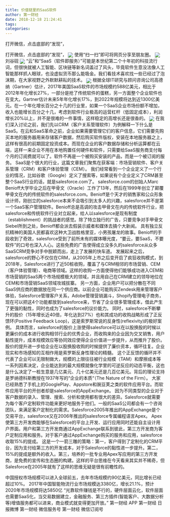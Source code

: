 ```yaml
---
title: 价值链里的SaaS软件
author: 第一财经
date: 2018-12-18 21:24:41
tags: 
categories: 
---
```

打开微信，点击底部的“发现”，
<!-- more -->
打开微信，点击底部的“发现”，
<img align="center" border="0" src="https://imgcdn.yicai.com/uppics/images/2018/12/c63cd8ba6d262d884f290434912e5b3b.jpg" />
使用“扫一扫”即可将网页分享至朋友圈。
<img align="center" border="0" src="https://imgcdn.yicai.com/uppics/images/2018/12/d695ede48fe6f86b992847c82a4c0a53.jpg" />
刘谷砚
<img align="center" border="0" src="https://imgcdn.yicai.com/uppics/images/2018/12/bc4e772e35667a5a0c8bcb0c6136c7d3.jpg" />
“云”和“SaaS（软件即服务）”可能是本世纪第二个十年初的科技流行词，但很快就被人工智能、区块链等新名词盖过了风头，毕竟软件生意没法像人工智能那样抓人眼球，也没虚拟货币那么能吸金。我们看技术喜欢找一些已经过了泡沫期，在大家视野之外默默耕耘的技术。
<img align="center" border="0" src="https://imgcdn.yicai.com/uppics/images/2018/12/b14dfd6b811828e88258552ea9279ce5.jpg" />
根据全球IT研究与顾问咨询公司高德纳（Gartner）估计，2017年美国SaaS软件的市场规模约588亿美元，相比于2012年年化增长27%，一部分是抢了传统软件的蛋糕，另一方面整个企业软件也在变大。Gartner估计未来5年年化增长17%，到2022年规模将达到近1300亿美元。在一个年化增长百分之十几的行业里，如果一个SaaS企业市场份额不增加，收入也能增长百分之十几，考虑到软件行业极高的运营杠杆（低固定成本），利润增长20%以上，并不是很难的一件事情，这样稳定的高增长还是很香的。
<img align="center" border="0" src="https://imgcdn.yicai.com/uppics/images/2018/12/b1b3a8e171c0859118269dc172f7f531.jpg" />
在我们深入讨论之前，我们先以CRM（客户关系管理软件）为例解释一下什么是SaaS。在云和SaaS革命之前，企业如果需要管理它们的客户信息，它们需要先购买本地的服务器用来存储客户数据，然后购买软件版权，安装在本地服务器之上，这样有很高的前期固定投资成本。而现在企业的客户数据存储和分析运算都在云端，这样一来企业不用在本地购置任何硬件和软件，只需要给SaaS服务商支付每个月的订阅费就可以了。软件不再是一个被购买安装的产品，而是一个被订阅的服务。
SaaS是个很大的行业，这篇文章我们聚焦在获客端：市场营销软件、客户关系管理（CRM）和客户体验管理（CEM）。
我们经常看到一个企业定义了一个行业的情况，比如谷歌（Google）定义了搜索等，如果说有个企业定义了CRM甚至整个SaaS行业的话，就是salesforce.com了。 salesforce.com的创始人Marc Benioff大学毕业之后在甲骨文（Oracle）工作了13年，然后在1999年创立了颠覆甲骨文在内的传统软件的salesforce.com。Benioff是个天才的销售家和公众形象设计师，刚创立的salesforce本来不会吸引到太多人的兴趣，salesforce并不是第一个SaaS客户管理软件。Benioff总是高调的攻击甲骨文在内的传统软件行业，把salesforce和传统软件行业对立起来，给人以salesforce是现有制度（establishment）的挑战者的感觉。除了特立独行的广告，只要竞争对手甲骨文Siebel所到之处，Benioff都会派去假装示威者和媒体去搞个大新闻。
具有独立反抗精神的美国人民都喜欢这种大卫战胜格里亚，小男孩屠龙的故事。Benioff的手段收到了奇效，salesforce受到了前所未有的媒体曝光度，“要云，要SaaS，不要软件”的口号也深入人心。这些免费的广告使得成立没多久的salesforce从众多SaaSCRM竞争对手中脱颖而出，走上了发展的快车道。
发展起来之后，salesforce的野心不仅仅在CRM，从2005年上市之后变开启了疯狂收购模式，到2018年，Salesforce进行了近50桩收购，覆盖了与CRM相邻的市场营销、CEM（客户体验管理）、电商等领域。这样的收购一方面使得他们能够成功进入CEM和市场营销的SaaS两个市场规模极大的领域，并且用自己在CRM建立的领导地位在CEM和市场营销SaaS领域攻城拔寨。
另一方面，企业用户可以把分散在不同SaaS供应商的数据放在同一个供应商。以前企业可能购买Zendesk用来管理客户体验，Salesforce管理客户关系，Adobe管理营销漏斗，Shopify管理电子商务，现在可以把这4个功能都放到salesforce来，节省了企业很多管理成本，借此产生了更强的黏性，同时也成为了salesforce的议价能力。
同时，salesforce不断攀升的股价（15年增长近40倍，年化达到27%）也和其成功的收购战略形成了正反馈环(Positive Feedback Loop)，这是索罗斯常说的反身性(reflexivity)的极好案例。
具体而言，salesforce的股价上涨使得salesforce可以在以股换股的时候以更廉价的成本进行收购相邻行业的优秀企业，而收购来的企业因为交叉销售，用户黏性提升，成本规模效应等协同效应使得企业价值进一步提升，从而推升了股价。股价的提升进一步给企业在以股换股收购的时候提供了廉价资本，循环往复。企业现实和市场感知的互相作用是索罗斯反身性理论的精髓。
这个正反馈的循环并不代表了企业可以无限制做大，规模的上限往往被行业规模（TAM）和摩擦成本等一系列因素决定，企业能达到的最大规模就像化学里的可逆反应的动态平衡，这也是什么决定了一桩生意是几亿美元、几十亿美元还是几百亿美元。背后的理论支持是罗纳德科斯教授在1937年写的“企业的本质“（The Nature of the Firm）。
大家已经熟悉了手机上的GooglePlay、Appstore和豌豆荚之类的软件应用平台。而软件应用平台的开创者却是salesforce的AppExchange。
因为不同类型的企业对于客户数据的录入、管理、搜索、分析和使用都有很大的差异。Salesforce就需要为每个客户定制软件功能来更好地服务于他们。一般的SaaS公司都会有一个咨询团队，来满足客户定制化的需求。Salesforce2005年推出的AppExchange是个交易平台，salesforce又在2006年推出的salesforce专属编程语言Apex。
Apex使第三方开发商能够在Salesforce的平台上开发、运行应用同时还能自主设计用户界面。用户和第三方开发商通过AppExchange联系到彼此，第三方开发商为客户定制应用和服务。对于客户通过AppExchange购买的服务和应用，salesforce收取15%的提成。
这是一个一箭三雕的策略：第一，客户得到了定制化的CRM平台，因为支付给第三方的开发成本，对于Salesforce的黏性进一步提升。第二，15%的提成是额外的收入。第三，培养的一批专业用Apex写应用的第三方开发商，是免费的宣传和生态圈的构建。这样的平台思维在今天看来其实并不稀奇，但Salesforce在2005年就有了这样的思维无疑是很有前瞻性的。
 
 
中国授权市场规模可以进入全球前五，去年市场规模约90亿美元，同比增长已经超过10%。
2017年中国智能物流行业市场规模达3380亿，增长21.1%，预计2020年市场规模将达5850亿
“光靠软件赚钱是不行的，硬件层面云化，软件层面也需要SaaS化，当交易数据建立，金融服务、第三方插件(智能客户、大数据分析等)增值服务都可以进来，商业模式就变得更加开放。”
第一财经
APP
第一财经
日报微博
第一财经
微信服务号
第一财经
微信订阅号
